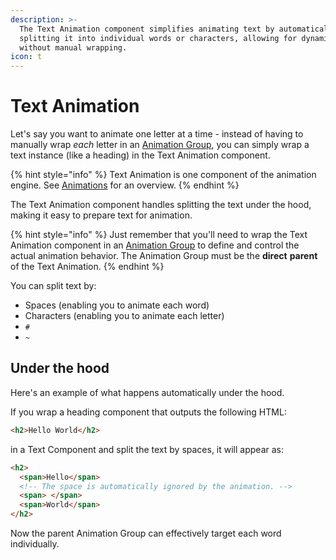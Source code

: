 ```yaml
---
description: >-
  The Text Animation component simplifies animating text by automatically
  splitting it into individual words or characters, allowing for dynamic effects
  without manual wrapping.
icon: t
---
```


# Text Animation

Let's say you want to animate one letter at a time - instead of having to manually wrap _each_ letter in an [Animation Group](animation-group.md), you can simply wrap a text instance (like a heading) in the Text Animation component.

{% hint style="info" %}
Text Animation is one component of the animation engine. See [Animations](../foundations/animations.md) for an overview.
{% endhint %}

The Text Animation component handles splitting the text under the hood, making it easy to prepare text for animation.

{% hint style="info" %}
Just remember that you'll need to wrap the Text Animation component in an [Animation Group](animation-group.md) to define and control the actual animation behavior. The Animation Group must be the **direct** **parent** of the Text Animation.
{% endhint %}

You can split text by:

* Spaces (enabling you to animate each word)
* Characters (enabling you to animate each letter)
* `#`
* `~`

## Under the hood

Here's an example of what happens automatically under the hood.

If you wrap a heading component that outputs the following HTML:

```html
<h2>Hello World</h2>
```

in a Text Component and split the text by spaces, it will appear as:

```html
<h2>
  <span>Hello</span>
  <!-- The space is automatically ignored by the animation. -->
  <span> </span>
  <span>World</span>
</h2>
```

Now the parent Animation Group can effectively target each word individually.
